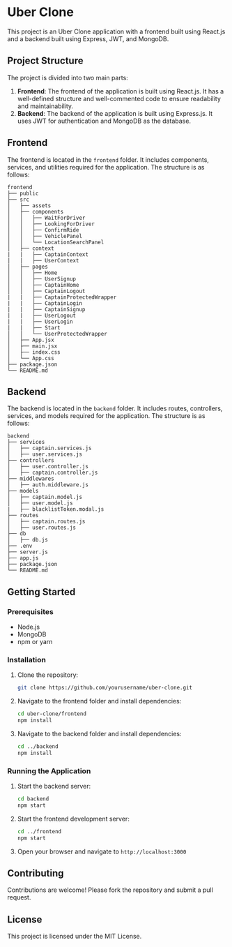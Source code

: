 # Uber Clone

This project is an Uber Clone application with a frontend built using React.js and a backend built using Express, JWT, and MongoDB. 

## Project Structure

The project is divided into two main parts:

1. **Frontend**: The frontend of the application is built using React.js. It has a well-defined structure and well-commented code to ensure readability and maintainability.
2. **Backend**: The backend of the application is built using Express.js. It uses JWT for authentication and MongoDB as the database.

## Frontend

The frontend is located in the `frontend` folder. It includes components, services, and utilities required for the application. The structure is as follows:

```
frontend
├── public
├── src
│   ├── assets
│   ├── components
│   │   ├── WaitForDriver
│   │   ├── LookingForDriver
│   │   ├── ConfirmRide
│   │   ├── VehiclePanel
│   │   └── LocationSearchPanel
│   ├── context
|   |   ├── CaptainContext
|   |   ├── UserContext
│   ├── pages
│   │   ├── Home
│   │   ├── UserSignup
│   │   ├── CaptainHome
│   │   ├── CaptainLogout
|   |   ├── CaptainProtectedWrapper
|   |   ├── CaptainLogin
|   |   ├── CaptainSignup
|   |   ├── UserLogout
|   |   ├── UserLogin
|   |   ├── Start
│   │   └── UserProtectedWrapper
│   ├── App.jsx
│   ├── main.jsx
│   ├── index.css
│   └── App.css
├── package.json
└── README.md
```

## Backend

The backend is located in the `backend` folder. It includes routes, controllers, services, and models required for the application. The structure is as follows:

```
backend
├── services
│   ├── captain.services.js
│   ├── user.services.js
├── controllers
│   ├── user.controller.js
│   ├── captain.controller.js
├── middlewares
│   ├── auth.middleware.js
├── models
│   ├── captain.model.js
│   ├── user.model.js
|   ├── blacklistToken.modal.js
├── routes
│   ├── captain.routes.js
│   ├── user.routes.js
├── db
│   ├── db.js
├── .env
├── server.js
├── app.js
├── package.json
└── README.md
```

## Getting Started

### Prerequisites

- Node.js
- MongoDB
- npm or yarn

### Installation

1. Clone the repository:
    ```sh
    git clone https://github.com/yourusername/uber-clone.git
    ```

2. Navigate to the frontend folder and install dependencies:
    ```sh
    cd uber-clone/frontend
    npm install
    ```

3. Navigate to the backend folder and install dependencies:
    ```sh
    cd ../backend
    npm install
    ```

### Running the Application

1. Start the backend server:
    ```sh
    cd backend
    npm start
    ```

2. Start the frontend development server:
    ```sh
    cd ../frontend
    npm start
    ```

3. Open your browser and navigate to `http://localhost:3000`

## Contributing

Contributions are welcome! Please fork the repository and submit a pull request.

## License

This project is licensed under the MIT License.
